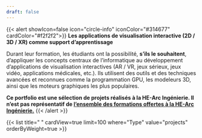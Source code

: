 ```yaml
---
draft: false
---
```


{{< alert showIcon=false icon="circle-info" iconColor="#314677" cardColor="#f2f2f2">}}
**Les applications de visualisation interactive (2D / 3D / XR) comme support d’apprentissage**

Durant leur formation, les étudiants ont la possibilité, **s’ils le souhaitent**, d’appliquer les concepts centraux de l’informatique au développement d’applications de visualisation interactives (AR / VR, jeux sérieux, jeux vidéo, applications médicales, etc.). Ils utilisent des outils et des techniques avancées et reconnues comme la programmation GPU, les modeleurs 3D, ainsi que les moteurs graphiques les plus populaires.

**Ce portfolio est une sélection de projets réalisés à la HE-Arc Ingénierie. Il n’est pas représentatif de [l’ensemble des formations offertes à la HE-Arc Ingénierie.](https://www.he-arc.ch/projets-etudiants/?_domain=ingenierie&_training_branch=informatique-et-systemes-de-communication)**
{{< /alert >}}

{{< list title=" " cardView=true limit=100 where="Type" value="projects" orderByWeight=true >}}